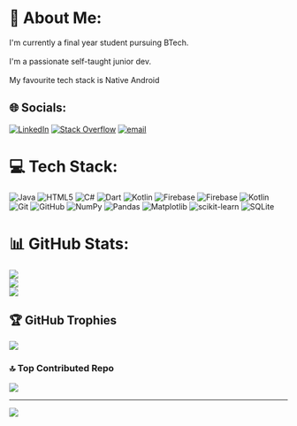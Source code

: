 # 💫 About Me:
I'm currently a final year student pursuing BTech.<br><br>I'm a passionate self-taught junior dev.<br><br>My favourite tech stack is Native Android<br>


## 🌐 Socials:
[![LinkedIn](https://img.shields.io/badge/LinkedIn-%230077B5.svg?logo=linkedin&logoColor=white)](https://linkedin.com/in/aryaman-patra) [![Stack Overflow](https://img.shields.io/badge/-Stackoverflow-FE7A16?logo=stack-overflow&logoColor=white)](https://stackoverflow.com/users/17174960) [![email](https://img.shields.io/badge/Email-D14836?logo=gmail&logoColor=white)](mailto:aryamanprivate26@gmail.com) 

# 💻 Tech Stack:
![Java](https://img.shields.io/badge/java-%23ED8B00.svg?style=flat&logo=openjdk&logoColor=white) ![HTML5](https://img.shields.io/badge/html5-%23E34F26.svg?style=flat&logo=html5&logoColor=white) ![C#](https://img.shields.io/badge/c%23-%23239120.svg?style=flat&logo=csharp&logoColor=white) ![Dart](https://img.shields.io/badge/dart-%230175C2.svg?style=flat&logo=dart&logoColor=white) ![Kotlin](https://img.shields.io/badge/kotlin-%237F52FF.svg?style=flat&logo=kotlin&logoColor=white) ![Firebase](https://img.shields.io/badge/firebase-%23039BE5.svg?style=flat&logo=firebase) ![Firebase](https://img.shields.io/badge/firebase-a08021?style=flat&logo=firebase&logoColor=ffcd34) ![Kotlin](https://img.shields.io/badge/kotlin-%237F52FF.svg?style=flat&logo=kotlin&logoColor=white) ![Git](https://img.shields.io/badge/git-%23F05033.svg?style=flat&logo=git&logoColor=white) ![GitHub](https://img.shields.io/badge/github-%23121011.svg?style=flat&logo=github&logoColor=white) ![NumPy](https://img.shields.io/badge/numpy-%23013243.svg?style=flat&logo=numpy&logoColor=white) ![Pandas](https://img.shields.io/badge/pandas-%23150458.svg?style=flat&logo=pandas&logoColor=white) ![Matplotlib](https://img.shields.io/badge/Matplotlib-%23ffffff.svg?style=flat&logo=Matplotlib&logoColor=black) ![scikit-learn](https://img.shields.io/badge/scikit--learn-%23F7931E.svg?style=flat&logo=scikit-learn&logoColor=white) ![SQLite](https://img.shields.io/badge/sqlite-%2307405e.svg?style=flat&logo=sqlite&logoColor=white)
# 📊 GitHub Stats:
![](https://github-readme-stats.vercel.app/api?username=AryamanPatra&theme=dark&hide_border=false&include_all_commits=false&count_private=false)<br/>
![](https://nirzak-streak-stats.vercel.app/?user=AryamanPatra&theme=dark&hide_border=false)<br/>
![](https://github-readme-stats.vercel.app/api/top-langs/?username=AryamanPatra&theme=dark&hide_border=false&include_all_commits=false&count_private=false&layout=compact)

## 🏆 GitHub Trophies
![](https://github-profile-trophy.vercel.app/?username=AryamanPatra&theme=radical&no-frame=false&no-bg=false&margin-w=4)

### 🔝 Top Contributed Repo
![](https://github-contributor-stats.vercel.app/api?username=AryamanPatra&limit=5&theme=dark&combine_all_yearly_contributions=true)

---
[![](https://visitcount.itsvg.in/api?id=AryamanPatra&icon=0&color=0)](https://visitcount.itsvg.in)

<!-- Proudly created with GPRM ( https://gprm.itsvg.in ) -->
